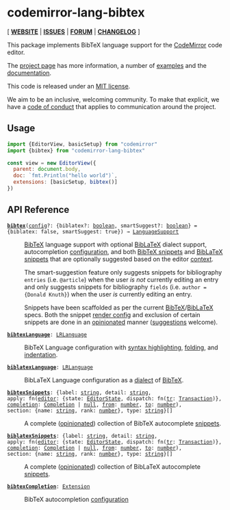 <!-- NOTE: README.md is generated from src/README.md -->

# codemirror-lang-bibtex

[ [**WEBSITE**](https://codemirror.net/) | [**ISSUES**](https://github.com/vaisriv/codemirror-lang-bibtex/issues) | [**FORUM**](https://discuss.codemirror.net/c/next/) | [**CHANGELOG**](https://github.com/vaisriv/codemirror-lang-bibtex/blob/main/CHANGELOG.md) ]

This package implements BibTeX language support for the
[CodeMirror](https://codemirror.net/) code editor.

The [project page](https://codemirror.net/) has more information, a
number of [examples](https://codemirror.net/examples/) and the
[documentation](https://codemirror.net/docs/).

This code is released under an
[MIT license](https://github.com/vaisriv/codemirror-lang-bibtex/tree/main/LICENSE).

We aim to be an inclusive, welcoming community. To make that explicit,
we have a [code of
conduct](http://contributor-covenant.org/version/1/1/0/) that applies
to communication around the project.

## Usage

```javascript
import {EditorView, basicSetup} from "codemirror"
import {bibtex} from "codemirror-lang-bibtex"

const view = new EditorView({
  parent: document.body,
  doc: `fmt.Println("hello world")`,
  extensions: [basicSetup, bibtex()]
})
```

## API Reference

<dl>
<dt id="user-content-bibtex">
  <code><strong><a href="#user-content-bibtex">bibtex</a></strong>(<a id="user-content-bibtex^config" href="#user-content-bibtex^config">config</a>&#8288;?: {biblatex&#8288;?: <a href="https://developer.mozilla.org/en-US/docs/Web/JavaScript/Reference/Global_Objects/Boolean">boolean</a>, smartSuggest&#8288;?: <a href="https://developer.mozilla.org/en-US/docs/Web/JavaScript/Reference/Global_Objects/Boolean">boolean</a>} = {biblatex: false, smartSuggest: true}) → <a href="https://codemirror.net/docs/ref#language.LanguageSupport">LanguageSupport</a></code></dt>

<dd><p><a href="#user-content-bibtexlanguage">BibTeX</a> language support with optional <a href="#user-content-biblatexlanguage">BibLaTeX</a> dialect support, autocompletion <a href="#user-content-bibtexcompletion">configuration</a>, and both <a href="#user-content-bibtexsnippets">BibTeX snippets</a> and <a href="#user-content-biblatexsnippets">BibLaTeX snippets</a> that are optionally suggested based on the editor <a href="https://codemirror.net/docs/ref/#autocomplete.CompletionContext">context</a>.</p>
<p>The smart-suggestion feature only suggests snippets for bibliography <code>entries</code> (i.e. <code>@article</code>) when the user <em>is not</em> currently editing an entry and only suggests snippets for bibliography <code>fields</code> (i.e. <code>author = {Donald Knuth}</code>) when the user <em>is</em> currently editing an entry.</p>
<p>Snippets have been scaffolded as per the current <a href="https://ctan.org/ctan-ann/id/mailman.3109.1292253131.2307.ctan-ann@dante.de">BibTeX</a>/<a href="https://ctan.org/ctan-ann/id/mailman.404.1656879977.32352.ctan-ann@ctan.org">BibLaTeX</a> specs. Both the snippet <a href="https://codemirror.net/docs/ref/#autocomplete.CompletionSection">render config</a> and exclusion of certain snippets are done in an <a href="https://www.citedrive.com/en/blog/codemirror-bibtex-plugin">opinionated</a> manner (<a href="https://github.com/vaisriv/codemirror-lang-bibtex/issues">suggestions</a> welcome).</p>
</dd>
<dt id="user-content-bibtexlanguage">
  <code><strong><a href="#user-content-bibtexlanguage">bibtexLanguage</a></strong>: <a href="https://codemirror.net/docs/ref#language.LRLanguage">LRLanguage</a></code></dt>

<dd><p>BibTeX Language configuration with <a href="https://codemirror.net/docs/ref/#language.syntaxHighlighting">syntax highlighting</a>, <a href="https://codemirror.net/docs/ref/#language.foldNodeProp">folding</a>, and <a href="https://codemirror.net/docs/ref/#language.indentNodeProp">indentation</a>.</p>
</dd>
<dt id="user-content-biblatexlanguage">
  <code><strong><a href="#user-content-biblatexlanguage">biblatexLanguage</a></strong>: <a href="https://codemirror.net/docs/ref#language.LRLanguage">LRLanguage</a></code></dt>

<dd><p>BibLaTeX Language configuration as a <a href="https://lezer.codemirror.net/docs/ref/#lr.ParserConfig.dialect">dialect</a> of <a href="#user-content-bibtexlanguage">BibTeX</a>.</p>
</dd>
<dt id="user-content-bibtexsnippets">
  <code><strong><a href="#user-content-bibtexsnippets">bibtexSnippets</a></strong>: {label: <a href="https://developer.mozilla.org/en-US/docs/Web/JavaScript/Reference/Global_Objects/String">string</a>, detail: <a href="https://developer.mozilla.org/en-US/docs/Web/JavaScript/Reference/Global_Objects/String">string</a>, apply: fn(<a id="user-content-bibtexsnippets.apply^editor" href="#user-content-bibtexsnippets.apply^editor">editor</a>: {state: <a href="https://codemirror.net/docs/ref#state.EditorState">EditorState</a>, dispatch: fn(<a id="user-content-bibtexsnippets.apply^editor.dispatch^tr" href="#user-content-bibtexsnippets.apply^editor.dispatch^tr">tr</a>: <a href="https://codemirror.net/docs/ref#state.Transaction">Transaction</a>)}, <a id="user-content-bibtexsnippets.apply^completion" href="#user-content-bibtexsnippets.apply^completion">completion</a>: <a href="https://codemirror.net/docs/ref#autocomplete.Completion">Completion</a> | <a href="https://developer.mozilla.org/en-US/docs/Web/JavaScript/Reference/Global_Objects/null">null</a>, <a id="user-content-bibtexsnippets.apply^from" href="#user-content-bibtexsnippets.apply^from">from</a>: <a href="https://developer.mozilla.org/en-US/docs/Web/JavaScript/Reference/Global_Objects/Number">number</a>, <a id="user-content-bibtexsnippets.apply^to" href="#user-content-bibtexsnippets.apply^to">to</a>: <a href="https://developer.mozilla.org/en-US/docs/Web/JavaScript/Reference/Global_Objects/Number">number</a>), section: {name: <a href="https://developer.mozilla.org/en-US/docs/Web/JavaScript/Reference/Global_Objects/String">string</a>, rank: <a href="https://developer.mozilla.org/en-US/docs/Web/JavaScript/Reference/Global_Objects/Number">number</a>}, type: <a href="https://developer.mozilla.org/en-US/docs/Web/JavaScript/Reference/Global_Objects/String">string</a>}[]</code></dt>

<dd><p>A complete (<a href="https://www.citedrive.com/en/blog/codemirror-bibtex-plugin">opinionated</a>) collection of BibTeX autocomplete <a href="https://codemirror.net/docs/ref/#autocomplete.snippet">snippets</a>.</p>
</dd>
<dt id="user-content-biblatexsnippets">
  <code><strong><a href="#user-content-biblatexsnippets">biblatexSnippets</a></strong>: {label: <a href="https://developer.mozilla.org/en-US/docs/Web/JavaScript/Reference/Global_Objects/String">string</a>, detail: <a href="https://developer.mozilla.org/en-US/docs/Web/JavaScript/Reference/Global_Objects/String">string</a>, apply: fn(<a id="user-content-biblatexsnippets.apply^editor" href="#user-content-biblatexsnippets.apply^editor">editor</a>: {state: <a href="https://codemirror.net/docs/ref#state.EditorState">EditorState</a>, dispatch: fn(<a id="user-content-biblatexsnippets.apply^editor.dispatch^tr" href="#user-content-biblatexsnippets.apply^editor.dispatch^tr">tr</a>: <a href="https://codemirror.net/docs/ref#state.Transaction">Transaction</a>)}, <a id="user-content-biblatexsnippets.apply^completion" href="#user-content-biblatexsnippets.apply^completion">completion</a>: <a href="https://codemirror.net/docs/ref#autocomplete.Completion">Completion</a> | <a href="https://developer.mozilla.org/en-US/docs/Web/JavaScript/Reference/Global_Objects/null">null</a>, <a id="user-content-biblatexsnippets.apply^from" href="#user-content-biblatexsnippets.apply^from">from</a>: <a href="https://developer.mozilla.org/en-US/docs/Web/JavaScript/Reference/Global_Objects/Number">number</a>, <a id="user-content-biblatexsnippets.apply^to" href="#user-content-biblatexsnippets.apply^to">to</a>: <a href="https://developer.mozilla.org/en-US/docs/Web/JavaScript/Reference/Global_Objects/Number">number</a>), section: {name: <a href="https://developer.mozilla.org/en-US/docs/Web/JavaScript/Reference/Global_Objects/String">string</a>, rank: <a href="https://developer.mozilla.org/en-US/docs/Web/JavaScript/Reference/Global_Objects/Number">number</a>}, type: <a href="https://developer.mozilla.org/en-US/docs/Web/JavaScript/Reference/Global_Objects/String">string</a>}[]</code></dt>

<dd><p>A complete (<a href="https://www.citedrive.com/en/blog/codemirror-bibtex-plugin">opinionated</a>) collection of BibLaTeX autocomplete <a href="https://codemirror.net/docs/ref/#autocomplete.snippet">snippets</a>.</p>
</dd>
<dt id="user-content-bibtexcompletion">
  <code><strong><a href="#user-content-bibtexcompletion">bibtexCompletion</a></strong>: <a href="https://codemirror.net/docs/ref#state.Extension">Extension</a></code></dt>

<dd><p>BibTeX autocompletion <a href="https://codemirror.net/docs/ref/#autocomplete.autocompletion%5Econfig">configuration</a></p>
</dd>
</dl>
